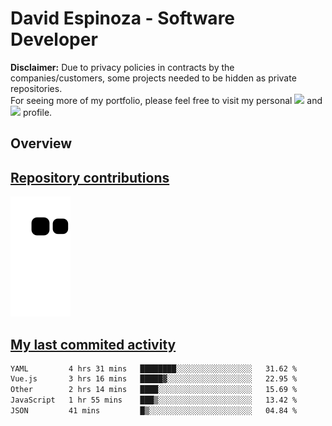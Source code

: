 # David Espinoza - Software Developer
<div id="links">
  <p>
    <strong>Disclaimer:</strong> Due to privacy policies in contracts by the companies/customers, some projects needed to be hidden as private repositories. <br />
For seeing more of my portfolio, please feel free to visit my personal <a href="https://davidespinoza.dev" target="_blank"><img src="https://img.shields.io/badge/website-000000?style=for-the-badge&logo=About.me&logoColor=white" target="_blank"></a> and <a href="https://www.linkedin.com/in/despinozap" target="_blank"><img src="https://img.shields.io/badge/LinkedIn-0077B5?style=for-the-badge&logo=linkedin&logoColor=white" target="_blank"></a> profile.
  </p>
</div>

## Overview

<div id="stats">
  <a href="https://github.com/despinozap">
  <!--
    <img height="180em" style="margin: 0em 10em;" src="https://github-readme-stats.vercel.app/api?username=despinozap&show_icons=true&include_all_commits=true&count_private=true&theme=default"/>
    <img height="180em" style="margin: 0em 10em;" src="https://github-readme-stats.vercel.app/api/top-langs/?username=despinozap&layout=compact&langs_count=7&theme=default"/>
  -->
</div>
 
## Repository contributions
<div id="snake"> 

  ![Snake animation](https://github.com/despinozap/despinozap/blob/output/github-contribution-grid-snake.svg)
</div>

## My last commited activity
<!--START_SECTION:waka-->

```txt
YAML         4 hrs 31 mins   ████████░░░░░░░░░░░░░░░░░   31.62 %
Vue.js       3 hrs 16 mins   █████▓░░░░░░░░░░░░░░░░░░░   22.95 %
Other        2 hrs 14 mins   ████░░░░░░░░░░░░░░░░░░░░░   15.69 %
JavaScript   1 hr 55 mins    ███▒░░░░░░░░░░░░░░░░░░░░░   13.42 %
JSON         41 mins         █▒░░░░░░░░░░░░░░░░░░░░░░░   04.84 %
```

<!--END_SECTION:waka-->
